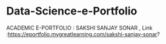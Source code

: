 # Data-Science-e-Portfolio
ACADEMIC E-PORTFOLIO : SAKSHI SANJAY SONAR  , Link :https://eportfolio.mygreatlearning.com/sakshi-sanjay-sonar?
